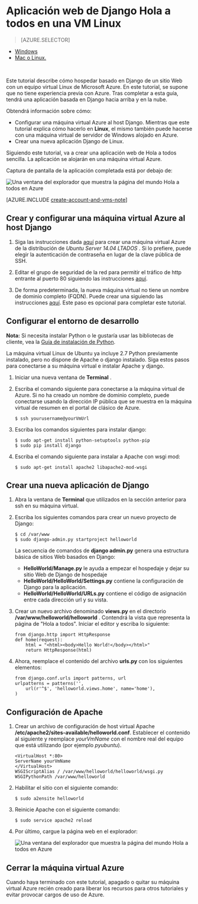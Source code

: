 <properties 
    pageTitle="Python web app con Django en Linux | Microsoft Azure" 
    description="Aprenda a hospedar una aplicación web basada en Django en Azure con un equipo virtual Linux." 
    services="virtual-machines-linux" 
    documentationCenter="python" 
    authors="huguesv" 
    manager="wpickett" 
    editor=""
    tags="azure-resource-manager"/>

<tags 
    ms.service="virtual-machines-linux" 
    ms.workload="web" 
    ms.tgt_pltfrm="vm-linux" 
    ms.devlang="python" 
    ms.topic="article" 
    ms.date="11/17/2015" 
    ms.author="huvalo"/>
    
# <a name="django-hello-world-web-application-on-a-linux-vm"></a>Aplicación web de Django Hola a todos en una VM Linux

> [AZURE.SELECTOR]
- [Windows](virtual-machines-windows-classic-python-django-web-app.md)
- [Mac o Linux.](virtual-machines-linux-python-django-web-app.md)

<br>

Este tutorial describe cómo hospedar basado en Django de un sitio Web con un equipo virtual Linux de Microsoft Azure. En este tutorial, se supone que no tiene experiencia previa con Azure. Tras completar a esta guía, tendrá una aplicación basada en Django hacia arriba y en la nube.

Obtendrá información sobre cómo:

* Configurar una máquina virtual Azure al host Django. Mientras que este tutorial explica cómo hacerlo en **Linux**, el mismo también puede hacerse con una máquina virtual de servidor de Windows alojado en Azure. 
* Crear una nueva aplicación Django de Linux.

Siguiendo este tutorial, va a crear una aplicación web de Hola a todos sencilla. La aplicación se alojarán en una máquina virtual Azure.

Captura de pantalla de la aplicación completada está por debajo de:

![Una ventana del explorador que muestra la página del mundo Hola a todos en Azure](./media/virtual-machines-linux-python-django-web-app/mac-linux-django-helloworld-browser.png)

[AZURE.INCLUDE [create-account-and-vms-note](../../includes/create-account-and-vms-note.md)]

## <a name="creating-and-configuring-an-azure-virtual-machine-to-host-django"></a>Crear y configurar una máquina virtual Azure al host Django

1. Siga las instrucciones dada [aquí](virtual-machines-linux-quick-create-portal.md) para crear una máquina virtual Azure de la distribución de *Ubuntu Server 14.04 LTADOS* .  Si lo prefiere, puede elegir la autenticación de contraseña en lugar de la clave pública de SSH.

1. Editar el grupo de seguridad de la red para permitir el tráfico de http entrante al puerto 80 siguiendo las instrucciones [aquí](../virtual-network/virtual-networks-create-nsg-arm-pportal.md).

1. De forma predeterminada, la nueva máquina virtual no tiene un nombre de dominio completo (FQDN).  Puede crear una siguiendo las instrucciones [aquí](virtual-machines-linux-portal-create-fqdn.md).  Este paso es opcional para completar este tutorial.

## <a id="setup"> </a>Configurar el entorno de desarrollo

**Nota:** Si necesita instalar Python o le gustaría usar las bibliotecas de cliente, vea la [Guía de instalación de Python](../python-how-to-install.md).

La máquina virtual Linux de Ubuntu ya incluye 2.7 Python previamente instalado, pero no dispone de Apache o django instalado.  Siga estos pasos para conectarse a su máquina virtual e instalar Apache y django.

1.  Iniciar una nueva ventana de **Terminal** .
    
1.  Escriba el comando siguiente para conectarse a la máquina virtual de Azure.  Si no ha creado un nombre de dominio completo, puede conectarse usando la dirección IP pública que se muestra en la máquina virtual de resumen en el portal de clásico de Azure.

        $ ssh yourusername@yourVmUrl

1.  Escriba los comandos siguientes para instalar django:

        $ sudo apt-get install python-setuptools python-pip
        $ sudo pip install django

1.  Escriba el comando siguiente para instalar a Apache con wsgi mod:

        $ sudo apt-get install apache2 libapache2-mod-wsgi


## <a name="creating-a-new-django-application"></a>Crear una nueva aplicación de Django

1.  Abra la ventana de **Terminal** que utilizados en la sección anterior para ssh en su máquina virtual.
    
1.  Escriba los siguientes comandos para crear un nuevo proyecto de Django:

        $ cd /var/www
        $ sudo django-admin.py startproject helloworld

    La secuencia de comandos de **django admin.py** genera una estructura básica de sitios Web basados en Django:
    -   **HelloWorld/Manage.py** le ayuda a empezar el hospedaje y dejar su sitio Web de Django de hospedaje
    -   **HelloWorld/HelloWorld/Settings.py** contiene la configuración de Django para la aplicación.
    -   **HelloWorld/HelloWorld/URLs.py** contiene el código de asignación entre cada dirección url y su vista.

1.  Crear un nuevo archivo denominado **views.py** en el directorio **/var/www/helloworld/helloworld** . Contendrá la vista que representa la página de "Hola a todos". Iniciar el editor y escriba lo siguiente:
        
        from django.http import HttpResponse
        def home(request):
            html = "<html><body>Hello World!</body></html>"
            return HttpResponse(html)

1.  Ahora, reemplace el contenido del archivo **urls.py** con los siguientes elementos:

        from django.conf.urls import patterns, url
        urlpatterns = patterns('',
            url(r'^$', 'helloworld.views.home', name='home'),
        )


## <a name="setting-up-apache"></a>Configuración de Apache

1.  Crear un archivo de configuración de host virtual Apache **/etc/apache2/sites-available/helloworld.conf**. Establecer el contenido al siguiente y reemplace *yourVmName* con el nombre real del equipo que está utilizando (por ejemplo *pyubuntu*).

        <VirtualHost *:80>
        ServerName yourVmName
        </VirtualHost>
        WSGIScriptAlias / /var/www/helloworld/helloworld/wsgi.py
        WSGIPythonPath /var/www/helloworld

1.  Habilitar el sitio con el siguiente comando:

        $ sudo a2ensite helloworld

1.  Reinicie Apache con el siguiente comando:

        $ sudo service apache2 reload

1.  Por último, cargue la página web en el explorador:

    ![Una ventana del explorador que muestra la página del mundo Hola a todos en Azure](./media/virtual-machines-linux-python-django-web-app/mac-linux-django-helloworld-browser.png)


## <a name="shutting-down-your-azure-virtual-machine"></a>Cerrar la máquina virtual Azure

Cuando haya terminado con este tutorial, apagado o quitar su máquina virtual Azure recién creado para liberar los recursos para otros tutoriales y evitar provocar cargos de uso de Azure.
